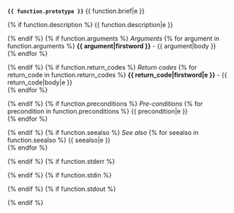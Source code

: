 **`{{ function.prototype }}`**
{{ function.brief|e }}

{% if function.description %}
{{ function.description|e }}

{% endif %}
{% if function.arguments %}
*Arguments*
{% for argument in function.arguments %}
**{{ argument|firstword }}** - {{ argument|body }}  
{% endfor %}

{% endif %}
{% if function.return_codes %}
*Return codes*
{% for return_code in function.return_codes %}
**{{ return_code|firstword|e }}** - {{ return_code|body|e }}  
{% endfor %}

{% endif %}
{% if function.preconditions %}
*Pre-conditions*
{% for precondition in function.preconditions %}
{{ precondition|e }}  
{% endfor %}

{% endif %}
{% if function.seealso %}
*See also*
{% for seealso in function.seealso %}
{{ seealso|e }}  
{% endfor %}

{% endif %}
{% if function.stderr %}

{% endif %}
{% if function.stdin %}

{% endif %}
{% if function.stdout %}

{% endif %}
